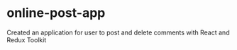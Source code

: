 # online-post-app
Created an application for user to post and delete comments with React and Redux Toolkit
